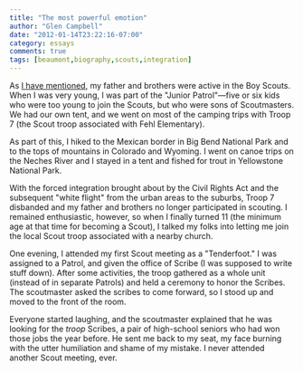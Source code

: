 ```yaml
---
title: "The most powerful emotion"
author: "Glen Campbell"
date: "2012-01-14T23:22:16-07:00"
category: essays
comments: true
tags: [beaumont,biography,scouts,integration]
---
```


As [I have mentioned](http://broadpool.com/2012/01/10/begin-at-the-beginning/), my father and brothers were active in the Boy Scouts. When I was very young, I was part of the "Junior Patrol"&mdash;five or six kids who were too young to join the Scouts, but who were sons of Scoutmasters.  We had our own tent, and we went on most of the camping trips with Troop 7 (the Scout troop associated with Fehl Elementary).

As part of this, I hiked to the Mexican border in Big Bend National Park and to the tops of mountains in Colorado and Wyoming. I went on canoe trips on the Neches River and I stayed in a tent and fished for trout in Yellowstone National Park.

With the forced integration brought about by the Civil Rights Act and the subsequent "white flight" from the urban areas to the suburbs, Troop 7 disbanded and my father and brothers no longer participated in scouting. I remained enthusiastic, however, so when I finally turned 11 (the minimum age at that time for becoming a Scout), I talked my folks into letting me join the local Scout troop associated with a nearby church.

One evening, I attended my first Scout meeting as a "Tenderfoot." I was assigned to a Patrol, and given the office of Scribe (I was supposed to write stuff down). After some activities, the troop gathered as a whole unit (instead of in separate Patrols) and held a ceremony to honor the Scribes. The scoutmaster asked the scribes to come forward, so I stood up and moved to the front of the room.

Everyone started laughing, and the scoutmaster explained that he was looking for the _troop_ Scribes, a pair of high-school seniors who had won those jobs the year before. He sent me back to my seat, my face burning with the utter humiliation and shame of my mistake.  I never attended another Scout meeting, ever.
